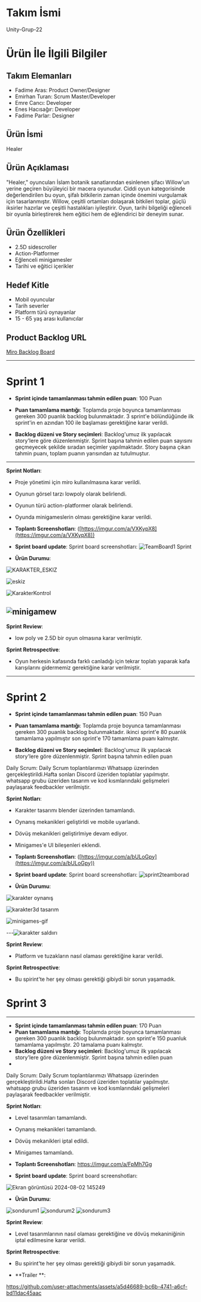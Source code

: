 
# **Takım İsmi**

Unity-Grup-22

# Ürün İle İlgili Bilgiler

## Takım Elemanları

- Fadime Aras: Product Owner/Designer
- Emirhan Turan: Scrum Master/Developer
- Emre Cancı: Developer
- Enes Hacısağır: Developer
- Fadime Parlar: Designer

## Ürün İsmi
Healer

## Ürün Açıklaması

"Healer," oyuncuları İslam botanik sanatlarından esinlenen şifacı Willow'un yerine geçiren büyüleyici bir macera oyunudur. Ciddi oyun kategorisinde değerlendirilen bu oyun, şifalı bitkilerin zaman içinde önemini vurgulamak için tasarlanmıştır. Willow, çeşitli ortamları dolaşarak bitkileri toplar, güçlü iksirler hazırlar ve çeşitli hastalıkları iyileştirir. Oyun, tarihi bilgeliği eğlenceli bir oyunla birleştirerek hem eğitici hem de eğlendirici bir deneyim sunar.

## Ürün Özellikleri

- 2.5D sidescroller
- Action-Platformer
- Eğlenceli minigamesler
- Tarihi ve eğitici içerikler 

## Hedef Kitle

- Mobil oyuncular
- Tarih severler
- Platform türü oynayanlar
- 15 - 65 yaş arası kullanıcılar

## Product Backlog URL

[Miro Backlog Board](https://miro.com/app/board/uXjVK5W5Vmk=/)
  
---

# Sprint 1

- **Sprint içinde tamamlanması tahmin edilen puan**: 100 Puan

- **Puan tamamlama mantığı**: Toplamda proje boyunca tamamlanması gereken 300 puanlık backlog bulunmaktadır. 3 sprint'e bölündüğünde ilk sprint'in en azından 100 ile başlaması gerektiğine karar verildi.

- **Backlog düzeni ve Story seçimleri**: Backlog'umuz ilk yapılacak story'lere göre düzenlenmiştir. Sprint başına tahmin edilen puan sayısını geçmeyecek şekilde sıradan seçimler yapılmaktadır. Story başına çıkan tahmin puanı, toplam puanın yarısından az tutulmuştur. 
---
**Sprint Notları**:
- Proje yönetimi için miro kullanılmasına karar verildi.
- Oyunun görsel tarzı lowpoly olarak belirlendi.
- Oyunun türü action-platformer olarak belirlendi.
- Oyunda minigameslerin olması gerektiğine karar verildi.

- **Toplantı Screenshotları**:
 ([https://imgur.com/a/VXKypX8](https://imgur.com/a/VXKypX8))

- **Sprint board update**: Sprint board screenshotları: 
![TeamBoard1 Sprint](https://github.com/ecanci42/OUA-Bootcamp-Unity-Grup-22/assets/112544606/d6721468-a3aa-4350-b04f-1d71b78210c3)

- **Ürün Durumu**:

 ![KARAKTER_ESKIZ](https://github.com/ecanci42/OUA-Bootcamp-Unity-Grup-22/assets/112544606/f04af1a2-fd90-46ee-83c7-f11c631883ab)
 
 ![eskiz](https://github.com/ecanci42/OUA-Bootcamp-Unity-Grup-22/assets/112544606/b25c38e8-1c03-4dfb-9610-d88d8f0f778f)

 ![KarakterKontrol](https://github.com/ecanci42/OUA-Bootcamp-Unity-Grup-22/assets/112544606/f6c44a35-6797-4230-b825-1b2de779940e)

 ![minigamew](https://github.com/ecanci42/OUA-Bootcamp-Unity-Grup-22/assets/112544606/d3a21da8-7714-441d-8167-4b4ba171d61b)
---
 **Sprint Review**:
- low poly ve 2.5D bir oyun olmasına karar verilmiştir.

 **Sprint Retrospective**:
- Oyun herkesin kafasında farklı canladığı için tekrar toplatı yaparak kafa karışılarını gidermemiz gerektiğine karar verilmiştir.


---

# Sprint 2
- **Sprint içinde tamamlanması tahmin edilen puan**: 150 Puan

- **Puan tamamlama mantığı**: Toplamda proje boyunca tamamlanması gereken 300 puanlık backlog bulunmaktadır. ikinci sprint'e 80 puanlık tamamlama yapılmıştır son sprint'e 170 tamamlama puanı kalmıştır.

- **Backlog düzeni ve Story seçimleri**: Backlog'umuz ilk yapılacak story'lere göre düzenlenmiştir. Sprint başına tahmin edilen puan


Daily Scrum: 
Daily Scrum toplantılarımızı Whatsapp üzerinden
gerçekleştirildi.Hafta sonları Discord üzeriden toplatılar yapılmıştır.
whatsapp grubu üzeriden tasarım ve kod kısmlarındaki gelişmeleri 
paylaşarak feedbackler verilmiştir.

**Sprint Notları**:
- Karakter tasarımı blender üzerinden tamamlandı.
- Oynanış mekanikleri geliştirldi ve mobile uyarlandı.
- Dövüş mekanikleri geliştirlmiye devam ediyor.
- Minigames'e UI bileşenleri eklendi.


- **Toplantı Screenshotları**:
 ([https://imgur.com/a/bULoGpy](https://imgur.com/a/bULoGpy))

- **Sprint board update**: Sprint board screenshotları: 
![sprint2teamborad](https://github.com/user-attachments/assets/75eaeeab-3108-4d55-a6f5-4fc0d40a61a4)

- **Ürün Durumu**:

 ![karakter oynanış](https://github.com/user-attachments/assets/c7f8323b-d9a1-4bd1-98d0-08e66343db94)

![karakter3d tasarım](https://github.com/user-attachments/assets/bbbcd484-0aec-4da6-a208-c20b93827672)

![minigames-gif](https://github.com/user-attachments/assets/4ee2fcfc-4f86-487c-892d-7e7b8de4dc1a)

---![karakter saldıırı](https://github.com/user-attachments/assets/44365604-3477-43f5-bd89-ac641a0a179a)

 **Sprint Review**:
- Platform ve tuzakların nasıl olaması gerektiğine karar verildi.

 **Sprint Retrospective**:
- Bu spirint'te her şey olması gerektiği gibiydi bir sorun yaşamadık.


# Sprint 3

---
- **Sprint içinde tamamlanması tahmin edilen puan**: 170 Puan
- **Puan tamamlama mantığı**: Toplamda proje boyunca tamamlanması gereken 300 puanlık backlog bulunmaktadır. son sprint'e 150 puanluk tamamlama yapılmıştır. 20 tamalama puanı kalmıştır.
- **Backlog düzeni ve Story seçimleri**: Backlog'umuz ilk yapılacak story'lere göre düzenlenmiştir. Sprint başına tahmin edilen puan
- 
Daily Scrum: 
Daily Scrum toplantılarımızı Whatsapp üzerinden
gerçekleştirildi.Hafta sonları Discord üzeriden toplatılar yapılmıştır.
whatsapp grubu üzeriden tasarım ve kod kısmlarındaki gelişmeleri 
paylaşarak feedbackler verilmiştir.

**Sprint Notları**:
- Level tasarımları tamamlandı.
- Oynanış mekanikleri tamamlandı.
- Dövüş mekanikleri iptal edildi.
- Minigames tamamlandı.


- **Toplantı Screenshotları**:
 https://imgur.com/a/FpMh7Gg

- **Sprint board update**: Sprint board screenshotları: 

![Ekran görüntüsü 2024-08-02 145249](https://github.com/user-attachments/assets/6050f7d9-fd54-482a-a4a8-99fc4b5380b1)

- **Ürün Durumu**:

![sondurum1](https://github.com/user-attachments/assets/fe453600-db9f-4b06-92ac-3bf728f89adb)
![sondurum2](https://github.com/user-attachments/assets/6eb5868d-5cef-48a1-a4fd-f9f2b46f66ca)
![sondurum3](https://github.com/user-attachments/assets/0203f2e6-1395-436f-bc7c-7237eec987c9)

 **Sprint Review**:
- Level tasarımlarının nasıl olaması gerektiğine ve dövüş mekaniniğinin iptal edilmesine karar verildi.

 **Sprint Retrospective**:
- Bu spirint'te her şey olması gerektiği gibiydi bir sorun yaşamadık.

- **Trailer **:

https://github.com/user-attachments/assets/a5d46689-bc6b-4741-a6cf-bd11dac45aac




